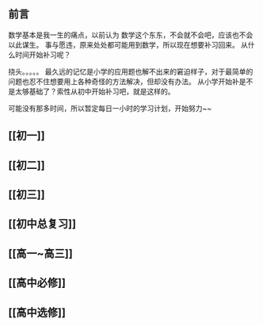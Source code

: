 ## 前言
数学基本是我一生的痛点，以前认为 数学这个东东，不会就不会吧，应该也不会以此谋生。
事与愿违，原来处处都可能用到数学，所以现在想要补习回来。
从什么时间开始补习呢？

挠头。。。。。 最久远的记忆是小学的应用题也解不出来的窘迫样子，对于最简单的问题也忍不住想要用上各种奇怪的方法解决，但却没有办法。
从小学开始补是不是太够基础了？索性从初中开始补习吧，就是这样的。

可能没有那多时间，所以暂定每日一小时的学习计划，开始努力~~



## [[初一]]
## [[初二]]
## [[初三]]
## [[初中总复习]]
## [[高一~高三]]
## [[高中必修]]
## [[高中选修]]